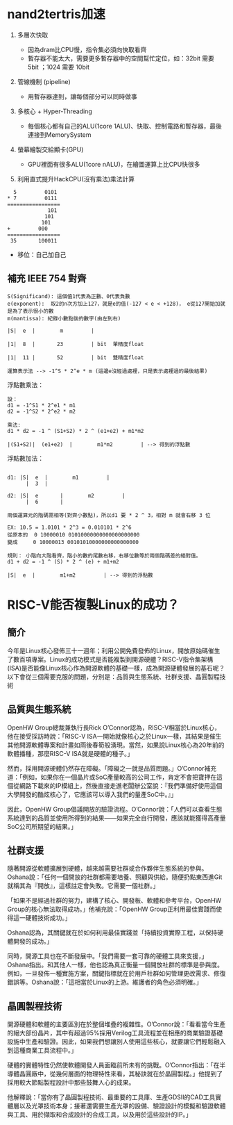# nand2tertris加速

1. 多層次快取
	- 因為dram比CPU慢，指令集必須向快取看齊
	- 暫存器不能太大，需要更多暫存器中的空間幫忙定位，如：32bit 需要 5bit ；1024 需要 10bit
2. 管線機制 (pipeline)
	- 用暫存器達到，讓每個部分可以同時做事
   
3. 多核心 + Hyper-Threading
	- 每個核心都有自己的ALU(1core 1ALU)、快取、控制電路和暫存器，最後連接到MemorySystem
   
4. 螢幕繪製交給顯卡(GPU)
	- GPU裡面有很多ALU(1core nALU)，在繪圖運算上比CPU快很多
   
5. 利用直式提升HackCPU(沒有乘法)乘法計算


```
  5         0101
* 7         0111
=================
             101
            101
           101
+         000
=================
 35       100011
```
- 移位：自己加自己


## 補充  IEEE 754 對齊

```
S(Significand): 這個值1代表為正數、0代表負數
e(exponent):  取2的n次方加上127，就是e的值(-127 < e < +128)， e從127開始加就是為了表示很小的數
m(mantissa): 紀錄小數點後的數字(由左到右) 

|S|  e  |        m         |

|1|  8  |       23         | bit  單精度float

|1|  11 |       52         | bit  雙精度float

運算表示法 --> -1^S * 2^e * m (這邊e沒經過處裡，只是表示處裡過的最後結果)
```
浮點數乘法：

```
設：
d1 = -1^S1 * 2^e1 * m1
d2 = -1^S2 * 2^e2 * m2

乘法:
d1 * d2 = -1 ^ (S1+S2) * 2 ^ (e1+e2) + m1*m2

|(S1+S2)|  (e1+e2)  |        m1*m2         | --> 得到的浮點數
```
浮點數加法：

```

d1: |S|  e  |        m1         |  
      |  3  | 

d2: |S|  e       |        m2         |
      |  6       | 
      
兩個運算元的階碼需相等(對齊小數點)，所以d1 要 * 2 ^ 3，相對 m 就會右移 3 位

EX: 10.5 = 1.0101 * 2^3 = 0.010101 * 2^6
從原本的  0 10000010 01010000000000000000000
變成     0 10000013 00101010000000000000000

規則： 小階向大階看齊，階小的數的尾數右移，右移位數等於兩個階碼差的絕對值。
d1 + d2 = -1 ^ (S) * 2 ^ (e) + m1+m2

|S|  e  |        m1+m2         | --> 得到的浮點數
```






# RISC-V能否複製Linux的成功？


## 簡介
今年是Linux核心發佈三十一週年；利用公開免費發佈的Linux，開放原始碼催生了數百項專案。Linux的成功模式是否能複製到開源硬體？RISC-V指令集架構(ISA)是否能像Linux核心作為開源軟體的基礎一樣，成為開源硬體發展的基石呢？以下會從三個需要克服的問題，分別是：品質與生態系統、社群支援、晶圓製程技術



## 品質與生態系統

OpenHW Group總裁兼執行長Rick O’Connor認為，RISC-V相當於Linux核心，他在接受採訪時說：「RISC-V ISA一開始就像核心之於Linux一樣，其結果是催生其他開源軟體專案和計畫如雨後春筍般湧現。當然，如果說Linux核心為20年前的軟體播種，那麼RISC-V ISA就是硬體的種子。」

然而，採用開源硬體仍然存在障礙。「障礙之一就是品質問題。」O’Connor補充道：「例如，如果你在一個晶片或SoC產量較高的公司工作，肯定不會把寶押在這個從網路下載來的IP模組上，然後直接走進老闆辦公室說：『我們準備好使用這個大學開發的酷炫核心了，它應該可以導入我們的量產SoC中。』」

因此，OpenHW Group倡議開放的驗證流程。O’Connor說：「人們可以查看生態系統達到的品質並使用所得到的結果——如果完全自行開發，應該就能獲得高產量SoC公司所期望的結果。」



## 社群支援

隨著開源從軟體擴展到硬體，越來越需要社群或合作夥伴生態系統的參與。Oshana說：「任何一個開放的社群都需要培養、照顧與供給。隨便扔點東西進Git就稱其為『開放』，這樣註定會失敗。它需要一個社群。」

「如果不是經過社群的努力，建構了核心、開發板、軟體和參考平台，OpenHW Group的核心無法取得成功。」他補充說：「OpenHW Group正利用最佳實踐而使得這一硬體技術成功。」

Oshana認為，其關鍵就在於如何利用最佳實踐並「持續投資實際工程，以保持硬體開發的成功。」

同時，開源工具也在不斷發展中。「我們需要一套可靠的硬體工具來支援，」Oshana指出。和其他人一樣，他也認為真正衡量一個開放社群的標準是參與度。例如，一旦發佈一種實施方案，關鍵指標就在於用戶社群如何管理更改需求、修復錯誤等。Oshana說：「這相當於Linux的上游。維護者的角色必須明確。」




## 晶圓製程技術

開源硬體和軟體的主要區別在於整個堆疊的複雜性。O’Connor說：「看看當今生產的絕大部份晶片，其中有超過95%採用Verilog工具流程並在相應的商業驗證基礎設施中生產和驗證。因此，如果我們想讓別人使用這些核心，就要讓它們輕鬆融入到這種商業工具流程中。」

硬體的實體特性仍然使軟體開發人員面臨前所未有的挑戰。O’Connor指出：「在半導體晶圓廠中，從幾何層面的物理特性來看，其秘訣就在於晶圓製程。」他提到了採用較大節點製程設計中那些鼓舞人心的成果。

他解釋說：「當你有了晶圓製程技術、最重要的工具庫、生產GDSII的CAD工具實體層以及光罩技術本身；接著還需要生產光罩的設備、驗證設計的模擬和驗證軟體與工具、用於擷取和合成設計的合成工具，以及用於這些設計的IP。」
